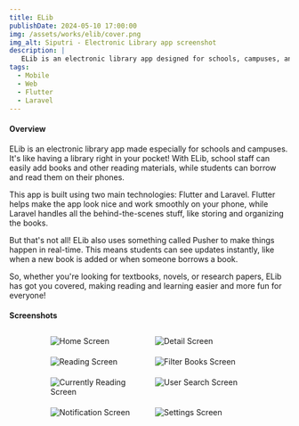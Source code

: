 ```yaml
---
title: ELib
publishDate: 2024-05-10 17:00:00
img: /assets/works/elib/cover.png
img_alt: Siputri - Electronic Library app screenshot
description: |
   ELib is an electronic library app designed for schools, campuses, and institutions. With ELib, admins can upload books and other publications, while users can easily rent and read them via the mobile app.
tags:
  - Mobile
  - Web
  - Flutter
  - Laravel
---
```


#### Overview

ELib is an electronic library app made especially for schools and campuses. It's like having a library right in your pocket! With ELib, school staff can easily add books and other reading materials, while students can borrow and read them on their phones.

This app is built using two main technologies: Flutter and Laravel. Flutter helps make the app look nice and work smoothly on your phone, while Laravel handles all the behind-the-scenes stuff, like storing and organizing the books.

But that's not all! ELib also uses something called Pusher to make things happen in real-time. This means students can see updates instantly, like when a new book is added or when someone borrows a book.

So, whether you're looking for textbooks, novels, or research papers, ELib has got you covered, making reading and learning easier and more fun for everyone!

#### Screenshots

<div style="display: flex; flex-wrap: wrap; justify-content: center;">
    <div style="flex: 0 0 33.33%; max-width: 33.33%; padding: 10px;">
        <img src="/assets/works/elib/home.webp" alt="Home Screen" style="max-width: 100%;">
    </div>
    <div style="flex: 0 0 33.33%; max-width: 33.33%; padding: 10px;">
        <img src="/assets/works/elib/detail.webp" alt="Detail Screen" style="max-width: 100%;">
    </div>
    <div style="flex: 0 0 33.33%; max-width: 33.33%; padding: 10px;">
        <img src="/assets/works/elib/read.webp" alt="Reading Screen" style="max-width: 100%;">
    </div>
    <div style="flex: 0 0 33.33%; max-width: 33.33%; padding: 10px;">
        <img src="/assets/works/elib/filter.webp" alt="Filter Books Screen" style="max-width: 100%;">
    </div>
    <div style="flex: 0 0 33.33%; max-width: 33.33%; padding: 10px;">
        <img src="/assets/works/elib/onread.webp" alt="Currently Reading Screen" style="max-width: 100%;">
    </div>
    <div style="flex: 0 0 33.33%; max-width: 33.33%; padding: 10px;">
        <img src="/assets/works/elib/social.webp" alt="User Search Screen" style="max-width: 100%;">
    </div>
    <div style="flex: 0 0 33.33%; max-width: 33.33%; padding: 10px;">
        <img src="/assets/works/elib/notification.webp" alt="Notification Screen" style="max-width: 100%;">
    </div>
    <div style="flex: 0 0 33.33%; max-width: 33.33%; padding: 10px;">
        <img src="/assets/works/elib/settings.webp" alt="Settings Screen" style="max-width: 100%;">
    </div>
</div>

<br/>
<br/>
<br/>

